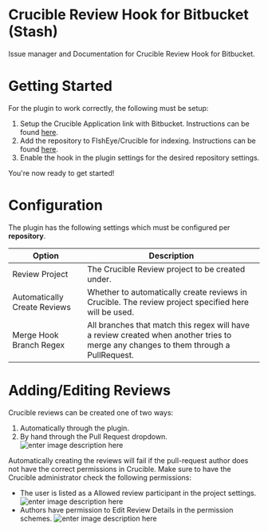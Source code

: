 # Crucible Review Hook for Bitbucket (Stash)
Issue manager and Documentation for Crucible Review Hook for Bitbucket.

# Getting Started
For the plugin to work correctly, the following must be setup:  
1. Setup the Crucible Application link with Bitbucket. Instructions can be found [here](https://confluence.atlassian.com/fisheye/linking-to-another-application-385321667.html).  
2. Add the repository to FIshEye/Crucible for indexing. Instructions can be found [here](https://confluence.atlassian.com/crucible/setting-up-a-git-repository-in-crucible-298977505.html).  
3. Enable the hook in the plugin settings for the desired repository settings.  

You're now ready to get started!

# Configuration
The plugin has the following settings which must be configured per **repository**.

| Option | Description |
| ------------- | ------------- |
| Review Project | The Crucible Review project to be created under. | 
| Automatically Create Reviews | Whether to automatically create reviews in Crucible. The review project specified here will be used. |
| Merge Hook Branch Regex | All branches that match this regex will have a review created when another tries to merge any changes to them through a PullRequest. | 

# Adding/Editing Reviews
Crucible reviews can be created one of two ways:  
1. Automatically through the plugin.  
2. By hand through the Pull Request dropdown.  
![enter image description here](https://raw.githubusercontent.com/mohamicorp/crucible-review-hook/master/images/crucible-review-edit-review.png)

Automatically creating the reviews will fail if the pull-request author does not have the correct permissions in Crucible. Make sure to have the Crucible administrator check the following permissions:
* The user is listed as a Allowed review participant in the project settings.
![enter image description here](https://raw.githubusercontent.com/mohamicorp/crucible-review-hook/master/images/Screenshot%20from%202016-09-14%2017-03-57.png)
* Authors have permission to Edit Review Details in the permission schemes.
![enter image description here](https://raw.githubusercontent.com/mohamicorp/crucible-review-hook/master/images/Screenshot%20from%202016-09-14%2017-00-11.png)


